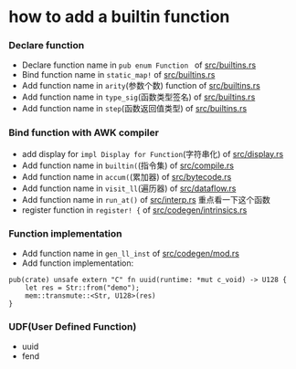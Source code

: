# how to add a builtin function

### Declare function

* Declare function name in `pub enum Function ` of [src/builtins.rs](../src/builtins.rs)
* Bind function name in `static_map!` of [src/builtins.rs](../src/builtins.rs)
* Add function name in `arity`(参数个数) function of [src/builtins.rs](../src/builtins.rs)
* Add function name in `type_sig`(函数类型签名) of [src/builtins.rs](../src/builtins.rs)
* Add function name in `step`(函数返回值类型) of [src/builtins.rs](../src/builtins.rs)

### Bind function with AWK compiler

* add display for `impl Display for Function`(字符串化) of [src/display.rs](../src/display.rs)
* Add function name in `builtin(`(指令集) of [src/compile.rs](../src/compile.rs)
* Add function name in `accum(`(累加器) of [src/bytecode.rs](../src/bytecode.rs)
* Add function name in `visit_ll`(遍历器) of [src/dataflow.rs](../src/dataflow.rs)
* Add function name in `run_at()` of [src/interp.rs](../src/interp.rs) 重点看一下这个函数
* register function in `register! {` of [src/codegen/intrinsics.rs](../src/codegen/intrinsics.rs)

### Function implementation

* Add function name in `gen_ll_inst` of [src/codegen/mod.rs](../src/codegen/mod.rs)
* Add function implementation: 

```
pub(crate) unsafe extern "C" fn uuid(runtime: *mut c_void) -> U128 {
    let res = Str::from("demo");
    mem::transmute::<Str, U128>(res)
}
```

### UDF(User Defined Function)

* uuid
* fend